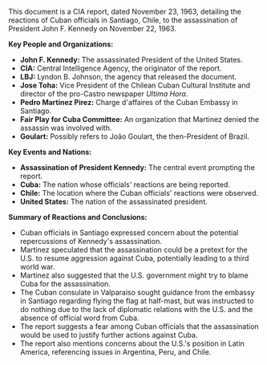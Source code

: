 This document is a CIA report, dated November 23, 1963, detailing the reactions of Cuban officials in Santiago, Chile, to the assassination of President John F. Kennedy on November 22, 1963.

**Key People and Organizations:**

*   **John F. Kennedy:** The assassinated President of the United States.
*   **CIA:** Central Intelligence Agency, the originator of the report.
*   **LBJ:** Lyndon B. Johnson, the agency that released the document.
*   **Jose Toha:** Vice President of the Chilean Cuban Cultural Institute and director of the pro-Castro newspaper *Ultima Hora*.
*   **Pedro Martinez Pirez:** Charge d'affaires of the Cuban Embassy in Santiago.
*   **Fair Play for Cuba Committee:** An organization that Martinez denied the assassin was involved with.
*   **Goulart:** Possibly refers to João Goulart, the then-President of Brazil.

**Key Events and Nations:**

*   **Assassination of President Kennedy:** The central event prompting the report.
*   **Cuba:** The nation whose officials' reactions are being reported.
*   **Chile:** The location where the Cuban officials' reactions were observed.
*   **United States:** The nation of the assassinated president.

**Summary of Reactions and Conclusions:**

*   Cuban officials in Santiago expressed concern about the potential repercussions of Kennedy's assassination.
*   Martinez speculated that the assassination could be a pretext for the U.S. to resume aggression against Cuba, potentially leading to a third world war.
*   Martinez also suggested that the U.S. government might try to blame Cuba for the assassination.
*   The Cuban consulate in Valparaiso sought guidance from the embassy in Santiago regarding flying the flag at half-mast, but was instructed to do nothing due to the lack of diplomatic relations with the U.S. and the absence of official word from Cuba.
*   The report suggests a fear among Cuban officials that the assassination would be used to justify further actions against Cuba.
*   The report also mentions concerns about the U.S.'s position in Latin America, referencing issues in Argentina, Peru, and Chile.